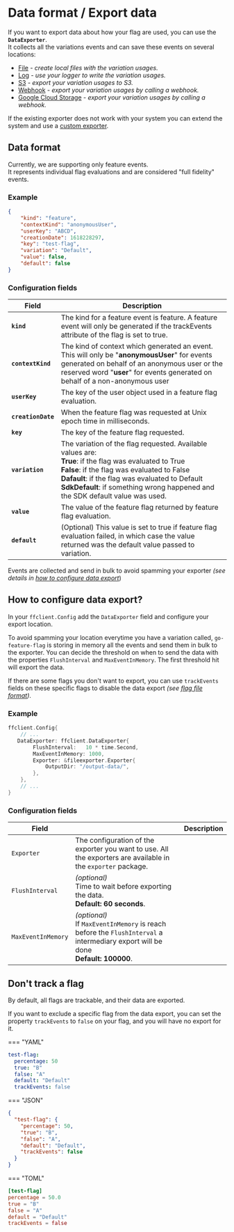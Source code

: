 # Data format / Export data

If you want to export data about how your flag are used, you can use the **`DataExporter`**.  
It collects all the variations events and can save these events on several locations:

- [File](file.md) *- create local files with the variation usages.*
- [Log](log.md) *- use your logger to write the variation usages.*
- [S3](s3.md) *- export your variation usages to S3.*
- [Webhook](webhook.md) *- export your variation usages by calling a webhook.*
- [Google Cloud Storage](google_cloud_storage.md) *- export your variation usages by calling a webhook.*

If the existing exporter does not work with your system you can extend the system and use a [custom exporter](custom.md).

## Data format

Currently, we are supporting only feature events.  
It represents individual flag evaluations and are considered "full fidelity" events.

### Example

```json linenums="1"
{
    "kind": "feature",
    "contextKind": "anonymousUser",
    "userKey": "ABCD",
    "creationDate": 1618228297,
    "key": "test-flag",
    "variation": "Default",
    "value": false,
    "default": false
}
```

### Configuration fields

| Field              | Description                                                                                                                                                                                                                                                                                         |
|--------------------|-----------------------------------------------------------------------------------------------------------------------------------------------------------------------------------------------------------------------------------------------------------------------------------------------------|
| **`kind`**         | The kind for a feature event is feature. A feature event will only be generated if the trackEvents attribute of the flag is set to true.                                                                                                                                                            |
| **`contextKind`**  | The kind of context which generated an event. This will only be "**anonymousUser**" for events generated on behalf of an anonymous user or the reserved word "**user**" for events generated on behalf of a non-anonymous user                                                                      |
| **`userKey`**      | The key of the user object used in a feature flag evaluation.                                                                                                                                                                                                                                       |
| **`creationDate`** | When the feature flag was requested at Unix epoch time in milliseconds.                                                                                                                                                                                                                             |
| **`key`**          | The key of the feature flag requested.                                                                                                                                                                                                                                                              |
| **`variation`**    | The variation of the flag requested. Available values are:<br>**True**: if the flag was evaluated to True <br>**False**: if the flag was evaluated to False<br>**Dafault**: if the flag was evaluated to Default<br>**SdkDefault**: if something wrong happened and the SDK default value was used. |
| **`value`**        | The value of the feature flag returned by feature flag evaluation.                                                                                                                                                                                                                                  |
| **`default`**      | (Optional) This value is set to true if feature flag evaluation failed, in which case the value returned was the default value passed to variation.                                                                                                                                                 |

Events are collected and send in bulk to avoid spamming your exporter *(see details in [how to configure data export](#how-to-configure-data-export)*)

## How to configure data export?

In your `ffclient.Config` add the `DataExporter` field and configure your export location.

To avoid spamming your location everytime you have a variation called, `go-feature-flag` is storing in memory all the events and send them in bulk to the exporter.
You can decide the threshold on when to send the data with the properties `FlushInterval` and `MaxEventInMemory`. The first threshold hit will export the data.

If there are some flags you don't want to export, you can use `trackEvents` fields on these specific flags to disable the data export *(see [flag file format](../flag_format.md))*.

### Example

```go  linenums="1"
ffclient.Config{ 
    // ...
   DataExporter: ffclient.DataExporter{
        FlushInterval:   10 * time.Second,
        MaxEventInMemory: 1000,
        Exporter: &fileexporter.Exporter{
            OutputDir: "/output-data/",
        },
    },
    // ...
}
```

### Configuration fields

| Field              |                                                                                                                                      | Description |
|--------------------|--------------------------------------------------------------------------------------------------------------------------------------|-------------|
| `Exporter`         | The configuration of the exporter you want to use. All the exporters are available in the `exporter` package.                        |
| `FlushInterval`    | *(optional)*<br>Time to wait before exporting the data.<br>**Default: 60 seconds**.                                                  |
| `MaxEventInMemory` | *(optional)*<br>If `MaxEventInMemory` is reach before the `FlushInterval` a intermediary export will be done<br>**Default: 100000**. |

## Don't track a flag

By default, all flags are trackable, and their data are exported.

If you want to exclude a specific flag from the data export, you can set the property `trackEvents` to `false` on your flag, and you will have no export for it.

=== "YAML"

``` yaml linenums="1" hl_lines="6"
test-flag:
  percentage: 50
  true: "B"
  false: "A"
  default: "Default"
  trackEvents: false
```

=== "JSON"

``` json linenums="1"  hl_lines="7"
{
  "test-flag": {
    "percentage": 50,
    "true": "B",
    "false": "A",
    "default": "Default",
    "trackEvents": false
  }
}
```

=== "TOML"

``` toml linenums="1" hl_lines="6"
[test-flag]
percentage = 50.0
true = "B"
false = "A"
default = "Default"
trackEvents = false
```
